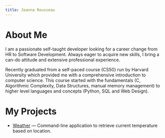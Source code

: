 ```yaml
---
title: Joanna Rousseau
---
```


# About Me
I am a passionate self-taught developer looking for a career change from HR to
Software Development. Always eager to acquire new skills, I bring a can-do
attitude and extensive professional experience.

Recently graduated from a self-paced course (CS50) run by Harvard University
which provided me with a comprehensive introduction to computer science. This
course started with the fundamentals (C, Algorithmic Complexity, Data
Structures, manual memory management) to higher level languages and concepts
(Python, SQL and Web Design).

# My Projects
- [Weather](https://github.com/joannarousseau/weather.git) — Command-line application to retrieve current temperature based on location.

